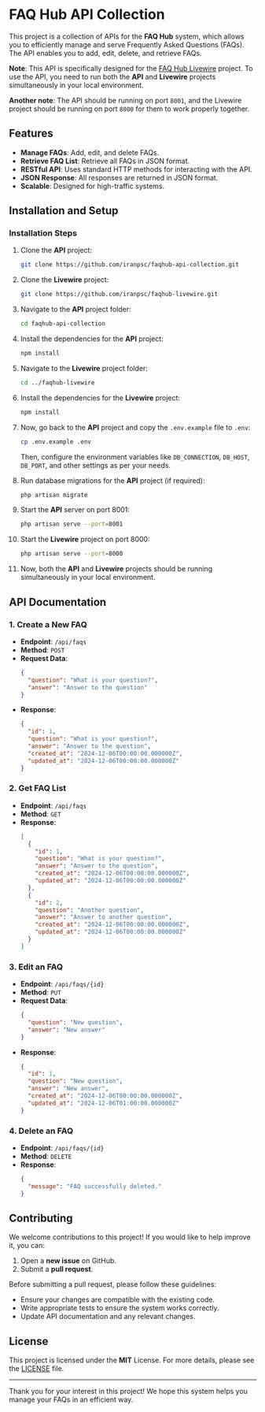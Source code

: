 
# FAQ Hub API Collection

This project is a collection of APIs for the **FAQ Hub** system, which allows you to efficiently manage and serve Frequently Asked Questions (FAQs). The API enables you to add, edit, delete, and retrieve FAQs.

**Note**: This API is specifically designed for the [FAQ Hub Livewire](https://github.com/iranpsc/faqhub-livewire.git) project. To use the API, you need to run both the **API** and **Livewire** projects simultaneously in your local environment.

**Another note**: The API should be running on port `8001`, and the Livewire project should be running on port `8000` for them to work properly together.

## Features

- **Manage FAQs**: Add, edit, and delete FAQs.
- **Retrieve FAQ List**: Retrieve all FAQs in JSON format.
- **RESTful API**: Uses standard HTTP methods for interacting with the API.
- **JSON Response**: All responses are returned in JSON format.
- **Scalable**: Designed for high-traffic systems.

## Installation and Setup

### Installation Steps

1. Clone the **API** project:
   ```bash
   git clone https://github.com/iranpsc/faqhub-api-collection.git
   ```

2. Clone the **Livewire** project:
   ```bash
   git clone https://github.com/iranpsc/faqhub-livewire.git
   ```

3. Navigate to the **API** project folder:
   ```bash
   cd faqhub-api-collection
   ```

4. Install the dependencies for the **API** project:
   ```bash
   npm install
   ```

5. Navigate to the **Livewire** project folder:
   ```bash
   cd ../faqhub-livewire
   ```

6. Install the dependencies for the **Livewire** project:
   ```bash
   npm install
   ```

7. Now, go back to the **API** project and copy the `.env.example` file to `.env`:
   ```bash
   cp .env.example .env
   ```

   Then, configure the environment variables like `DB_CONNECTION`, `DB_HOST`, `DB_PORT`, and other settings as per your needs.

8. Run database migrations for the **API** project (if required):
   ```bash
   php artisan migrate
   ```

9. Start the **API** server on port 8001:
   ```bash
   php artisan serve --port=8001
   ```

10. Start the **Livewire** project on port 8000:
    ```bash
    php artisan serve --port=8000
    ```

11. Now, both the **API** and **Livewire** projects should be running simultaneously in your local environment.

## API Documentation

### 1. Create a New FAQ
- **Endpoint**: `/api/faqs`
- **Method**: `POST`
- **Request Data**:
  ```json
  {
    "question": "What is your question?",
    "answer": "Answer to the question"
  }
  ```
- **Response**:
  ```json
  {
    "id": 1,
    "question": "What is your question?",
    "answer": "Answer to the question",
    "created_at": "2024-12-06T00:00:00.000000Z",
    "updated_at": "2024-12-06T00:00:00.000000Z"
  }
  ```

### 2. Get FAQ List
- **Endpoint**: `/api/faqs`
- **Method**: `GET`
- **Response**:
  ```json
  [
    {
      "id": 1,
      "question": "What is your question?",
      "answer": "Answer to the question",
      "created_at": "2024-12-06T00:00:00.000000Z",
      "updated_at": "2024-12-06T00:00:00.000000Z"
    },
    {
      "id": 2,
      "question": "Another question",
      "answer": "Answer to another question",
      "created_at": "2024-12-06T00:00:00.000000Z",
      "updated_at": "2024-12-06T00:00:00.000000Z"
    }
  ]
  ```

### 3. Edit an FAQ
- **Endpoint**: `/api/faqs/{id}`
- **Method**: `PUT`
- **Request Data**:
  ```json
  {
    "question": "New question",
    "answer": "New answer"
  }
  ```
- **Response**:
  ```json
  {
    "id": 1,
    "question": "New question",
    "answer": "New answer",
    "created_at": "2024-12-06T00:00:00.000000Z",
    "updated_at": "2024-12-06T01:00:00.000000Z"
  }
  ```

### 4. Delete an FAQ
- **Endpoint**: `/api/faqs/{id}`
- **Method**: `DELETE`
- **Response**:
  ```json
  {
    "message": "FAQ successfully deleted."
  }
  ```

## Contributing

We welcome contributions to this project! If you would like to help improve it, you can:

1. Open a **new issue** on GitHub.
2. Submit a **pull request**.

Before submitting a pull request, please follow these guidelines:
- Ensure your changes are compatible with the existing code.
- Write appropriate tests to ensure the system works correctly.
- Update API documentation and any relevant changes.

## License

This project is licensed under the **MIT** License. For more details, please see the [LICENSE](LICENSE) file.

---

Thank you for your interest in this project! We hope this system helps you manage your FAQs in an efficient way.
```



